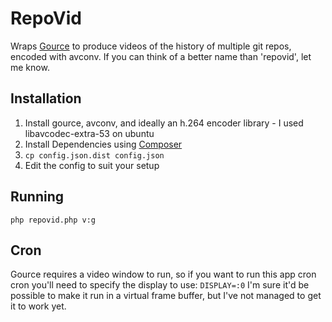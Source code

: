 RepoVid
=======

Wraps [Gource][] to produce videos of the history of multiple git repos, encoded with avconv.
If you can think of a better name than 'repovid', let me know.

Installation
------------
1. Install gource, avconv, and ideally an h.264 encoder library - I used libavcodec-extra-53 on ubuntu
2. Install Dependencies using [Composer][]
3. `cp config.json.dist config.json`
4. Edit the config to suit your setup

Running
-------
`php repovid.php v:g`

Cron
----
Gource requires a video window to run, so if you want to run this app cron cron you'll need to specify the display to use:
`DISPLAY=:0`
I'm sure it'd be possible to make it run in a virtual frame buffer, but I've not managed to get it to work yet.

[Gource]: http://code.google.com/p/gource/
[Composer]: http://getcomposer.org/download/
